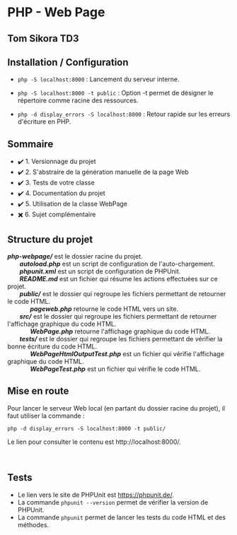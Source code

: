 # PHP - Web Page
## Tom Sikora TD3
## Installation / Configuration
- `php -S localhost:8000` : Lancement du serveur interne.

- `php -S localhost:8000 -t public` : Option -t permet de désigner le répertoire comme racine des ressources.

- `php -d display_errors -S localhost:8000` : Retour rapide sur les erreurs d'écriture en PHP.

## Sommaire
- ✔️ 1. Versionnage du projet
- ✔️ 2. S'abstraire de la génération manuelle de la page Web
- ✔️ 3. Tests de votre classe
- ✔️ 4. Documentation du projet
- ✔️ 5. Utilisation de la classe WebPage
- ✖️ 6. Sujet complémentaire

## Structure du projet
___php-webpage/___ est le dossier racine du projet.
<br>&nbsp;&nbsp;&nbsp;&nbsp;&nbsp;&nbsp; ___autoload.php___ est un script de configuration de l'auto-chargement.
<br>&nbsp;&nbsp;&nbsp;&nbsp;&nbsp;&nbsp; ___phpunit.xml___ est un script de configuration de PHPUnit.
<br>&nbsp;&nbsp;&nbsp;&nbsp;&nbsp;&nbsp; ___README.md___ est un fichier qui résume les actions effectuées sur ce projet.
<br>&nbsp;&nbsp;&nbsp;&nbsp;&nbsp;&nbsp; ___public/___ est le dossier qui regroupe les fichiers permettant de retourner le code HTML.
<br>&nbsp;&nbsp;&nbsp;&nbsp;&nbsp;&nbsp;&nbsp;&nbsp;&nbsp;&nbsp;&nbsp;&nbsp; ___pageweb.php___ retourne le code HTML vers un site.
<br>&nbsp;&nbsp;&nbsp;&nbsp;&nbsp;&nbsp; ___src/___ est le dossier qui regroupe les fichiers permettant de retourner l'affichage graphique du code HTML.
<br>&nbsp;&nbsp;&nbsp;&nbsp;&nbsp;&nbsp;&nbsp;&nbsp;&nbsp;&nbsp;&nbsp;&nbsp; ___WebPage.php___ retourne l'affichage graphique du code HTML.
<br>&nbsp;&nbsp;&nbsp;&nbsp;&nbsp;&nbsp; ___tests/___ est le dossier qui regroupe les fichiers permettant de vérifier la bonne écriture du code HTML.
<br>&nbsp;&nbsp;&nbsp;&nbsp;&nbsp;&nbsp;&nbsp;&nbsp;&nbsp;&nbsp;&nbsp;&nbsp; ___WebPageHtmlOutputTest.php___ est un fichier qui vérifie l'affichage graphique du code HTML.
<br>&nbsp;&nbsp;&nbsp;&nbsp;&nbsp;&nbsp;&nbsp;&nbsp;&nbsp;&nbsp;&nbsp;&nbsp; ___WebPageTest.php___ est un fichier qui vérifie le code HTML.

## Mise en route
Pour lancer le serveur Web local (en partant du dossier racine du projet), il faut utiliser la commande :

`php -d display_errors -S localhost:8000 -t public/`

Le lien pour consulter le contenu est http://localhost:8000/.

<br>

## Tests
- Le lien vers le site de PHPUnit est https://phpunit.de/.
- La commande `phpunit --version` permet de vérifier la version de PHPUnit.
- La commande `phpunit` permet de lancer les tests du code HTML et des méthodes.